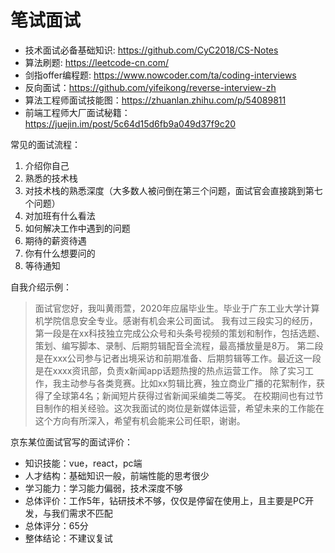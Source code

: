# 笔试面试
- 技术面试必备基础知识: https://github.com/CyC2018/CS-Notes
- 算法刷题: https://leetcode-cn.com/
- 剑指offer编程题: https://www.nowcoder.com/ta/coding-interviews
- 反向面试：https://github.com/yifeikong/reverse-interview-zh
- 算法工程师面试技能图：https://zhuanlan.zhihu.com/p/54089811
- 前端工程师大厂面试秘籍：https://juejin.im/post/5c64d15d6fb9a049d37f9c20

常见的面试流程：
1. 介绍你自己
2. 熟悉的技术栈
3. 对技术栈的熟悉深度（大多数人被问倒在第三个问题，面试官会直接跳到第七个问题）
4. 对加班有什么看法
5. 如何解决工作中遇到的问题
6. 期待的薪资待遇
7. 你有什么想要问的
8. 等待通知

自我介绍示例：
> 面试官您好，我叫黄雨萱，2020年应届毕业生。毕业于广东工业大学计算机学院信息安全专业。感谢有机会来公司面试。
我有过三段实习的经历，第一段是在xx科技独立完成公众号和头条号视频的策划和制作，包括选题、策划、编写脚本、录制、后期剪辑配音全流程，最高播放量是8万。
第二段是在xxx公司参与记者出境采访和前期准备、后期剪辑等工作。最近这一段是在xxxx资讯部，负责x新闻app话题热搜的热点运营工作。
除了实习工作，我主动参与各类竞赛。比如xx剪辑比赛，独立商业广播的花絮制作，获得了全球第4名；新闻短片获得过省新闻采编类二等奖。
在校期间也有过节目制作的相关经验。这次我面试的岗位是新媒体运营，希望未来的工作能在这个方向有所深入，希望有机会能来公司任职，谢谢。

京东某位面试官写的面试评价：
- 知识技能：vue，react，pc端
- 人才结构：基础知识一般，前端性能的思考很少
- 学习能力：学习能力偏弱，技术深度不够
- 总体评价：工作5年，钻研技术不够，仅仅是停留在使用上，且主要是PC开发，与我们需求不匹配
- 总体评分：65分
- 整体结论：不建议复试
